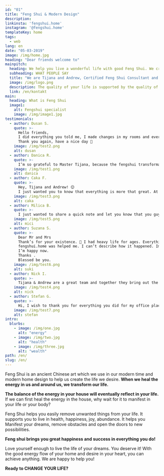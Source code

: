 ```yaml
---
id: "01"
title: "Feng Shui & Modern Design"
description: 
linkinsta: 'fengshui.home'
instagram: '@fengshui.home'
templateKey: home
tags:
  - web
lang: en
date: "05-03-2019"
image: /img/home.jpg
heading: "Dear friends welcome to"
mainpitch:
  heading: We help you live a wonderful life with good Feng Shui. We create good Feng Shui with Modern Design.
  subheading: WHAT PEOPLE SAY
  title: "We are Tijana and Andrew, Certified Feng Shui Consultant and Architects"
  image: /img/logo.png 
  description: The quality of your life is supported by the quality of the energy in your house. When you change your environment, you change your life. We often look for the change outside of us, when really what we need to do first is inner change, inside us and inside our space, to have happiness, luck and prosperity in all areas of life.
  link: /en/kontakt
main:
  heading: What is Feng Shui
  image1:
    alt: Fengshui specialist
    image: /img/image1.jpg
testimonials:
  - author: Dusan S.
    quote: >-
      Hello friends,  
      I did everything you told me, I made changes in my rooms and everything is greeeeat so far ❤️ Thank you so much, I can say that you guys changed my life 🙏
      Thank you again, have a nice day 👋
    image: /img/test2.png
    alt: dusan
  - author: Danica R.
    quote: >-
      I’m so grateful to Master Tijana, because the fengshui transformation of my room which she made brought the completly new energy and improved segments of my life which I wanted to be better! If I knew before how much this can change life and how much energy is important, I would book the consultation earlier!💖
    image: /img/test1.png
    alt: danica
  - author: Caka F.
    quote: >-
      Hey, Tijana and Andrew! 😊
      I just wanted you to know that everything is more that great. At first I had  a doubt, but meeting you was the best thing in world. ❤️
    image: /img/test3.png
    alt: caka
  - author: Milica B.
    quote: >-
      I just wanted to share a quick note and let you know that you guys do a really good job. I'm glad I decided to work with you.
    image: /img/test5.png
    alt: mici
  - author: Suzana S.
    quote: >-
      Dear Mr and Mrs
      Thank’s for your existence. 🙏 I had heavy life for ages. Everything was badly. I was trying to win it, but, it wasn’t change. Unfortunately, I staied in same situation.
      fengshui.home was helped me. I can’t describe how it happened. Imporant is that it was happened. Everything has improved.
      I’m happy now.
      Thanks .
      Blessed be you.
    image: /img/test6.png
    alt: suki
  - author: Nick I.
    quote: >-
      Tijana & Andrew are a great team and together they bring out the best in instilling a feel-good factor through a positive approach at looking at spaces as  places for the soul. Well done and good luck with your vision of feng shui!
    image: /img/test4.png
    alt: nick
  - author: Stefan G.
    quote: >-
      Hi, I wish to thank you for everything you did for my office place! The space feels much larger and brighter and everyone who enters feels the difference. My work goes much better and I have more clients and income coming to me!
    image: /img/test7.png
    alt: stefan
intro:
  blurbs:
    - image: /img/one.jpg
      alt: "energy"
    - image: /img/two.jpg
      alt: "health"
    - image: /img/three.jpg
      alt: "wealth"
path: /en/
slug: /en/
---
```


Feng Shui is an ancient Chinese art which we use in our modern time and modern home design to help us create the life we desire. <b>When we heal the energy in us and around us, we transform our life.</b> 

<b>The balance of the energy in your house will eventually reflect in your life.</b>
If we can first heal the energy in the house, why wait for it to manifest in your life or your body?

Feng Shui helps you easily remove unwanted things from your life. It supports you to live in health, happiness, joy, abundance. It helps you Manifest your dreams, remove obstacles and open the doors to new possibilities.

<b>Feng shui brings you great happiness and success in everything you do!</b>

Love yourself enough to live the life of your dreams. You deserve it! With the good energy flow of your home and desire in your heart, you can achieve anything. We are happy to help you!

<b>Ready to CHANGE YOUR LIFE?</b>